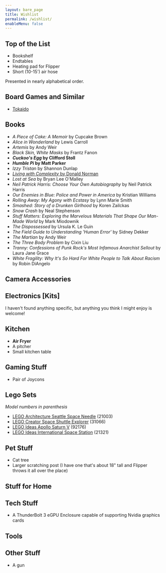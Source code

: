 ```yaml
---
layout: bare_page
title: Wishlist
permalink: /wishlist/
enableMenu: false
---
```


## Top of the List
* Bookshelf
* Endtables
* Heating pad for Flipper
* Short (10-15') air hose

Presented in nearly alphabetical order.

## Board Games and Similar
* [Tokaido](https://www.amazon.com/dp/B0757QD8FY)

## Books
* *A Piece of Cake: A Memoir* by Cupcake Brown
* *Alice in Wonderland* by Lewis Carroll
* *Artemis* by Andy Weir
* *Black Skin, White Masks* by Frantz Fanon
* ***Cuckoo's Egg* by Clifford Stoll**
* ***Humble Pi* by Matt Parker**
* *Izzy Tristan* by Shannon Dunlap
* [*Living with Complexity* by Donald Norman](https://mitpress.mit.edu/books/living-complexity)
* *Lost at Sea* by Bryan Lee O'Malley
* *Neil Patrick Harris: Choose Your Own Autobiography* by Neil Patrick
Harris
* *Our Enemies in Blue: Police and Power in America* by Kristian
Williams
* *Rolling Away: My Agony with Ecstasy* by Lynn Marie Smith
* *Smashed: Story of a Drunken Girlhood* by Koren Zailckas
* *Snow Crash* by Neal Stephenson
* *Stuff Matters: Exploring the Marvelous Materials That Shape Our
Man-Made World* by Mark Miodownik
* *The Dispossessed* by Ursula K. Le Guin
* *The Field Guide to Understanding 'Human Error'* by Sidney Dekker
* *The Martian* by Andy Weir
* *The Three Body Problem* by Cixin Liu
* *Tranny: Confessions of Punk Rock's Most Infamous Anarchist Sellout*
by Laura Jane Grace
* *White Fragility: Why It's So Hard For White People to Talk About
Racism* by Robin DiAngelo

## Camera Accessories

## Electronics [Kits]
I haven't found anything specific, but anything you think I might enjoy
is welcome!

## Kitchen
* **Air Fryer**
* A pitcher
* Small kitchen table

## Gaming Stuff
* Pair of Joycons

## Lego Sets
*Model numbers in parenthesis*
* [LEGO Architecture Seattle Space
  Needle](https://www.amazon.com/dp/B0025W1PMS) (21003)
* [LEGO Creator Space Shuttle Explorer](https://www.amazon.com/dp/B0711MPYJN) (31066)
* [LEGO Ideas Apollo Saturn V](https://www.amazon.com/dp/B071G3QMS2) (92176)
* [LEGO Ideas International Space
  Station](https://www.amazon.com/dp/B083JWZNW7) (21321)

## Pet Stuff
* Cat tree
* Larger scratching post (I have one that's about 18" tall and Flipper
  throws it all over the place)

## Stuff for Home

## Tech Stuff
* A ThunderBolt 3 eGPU Enclosure capable of supporting Nvidia graphics
cards

## Tools

## Other Stuff
* A gun
